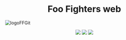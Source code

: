 <h1 align="center"> Foo Fighters web </h1>

![logoFFGit](https://user-images.githubusercontent.com/108192404/228117331-478578eb-1c72-4cd0-b0a7-36d2a35eff37.jpg)
 
<p align="center">
   <img src="https://img.shields.io/badge/Lenguaje-HTML-orange">
   <img src="https://img.shields.io/badge/Lenguaje-%20 CSS-blue">
   <img src="https://img.shields.io/badge/Framework-%20 Bootstrap-purple">

 </p>
